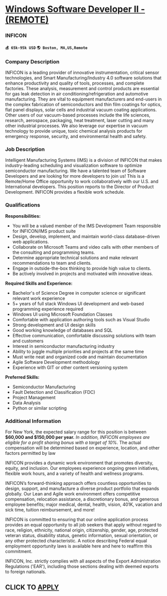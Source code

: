 # [Windows Software Developer II - (REMOTE)](https://www.remotewlb.com/apply/windows-software-developer-ii-remote)  
### INFICON  
#### `💰 65k-95k USD` `🌎 Boston, MA,US,Remote`  

### Company Description

INFICON is a leading provider of innovative instrumentation, critical sensor technologies, and Smart Manufacturing/Industry 4.0 software solutions that enhance productivity and quality of tools, processes, and complete factories. These analysis, measurement and control products are essential for gas leak detection in air conditioning/refrigeration and automotive manufacturing. They are vital to equipment manufacturers and end-users in the complex fabrication of semiconductors and thin film coatings for optics, flat panel displays, solar cells and industrial vacuum coating applications. Other users of our vacuum-based processes include the life sciences, research, aerospace, packaging, heat treatment, laser cutting and many other industrial processes. We also leverage our expertise in vacuum technology to provide unique, toxic chemical analysis products for emergency response, security, and environmental health and safety.

### Job Description

Intelligent Manufacturing Systems (IMS) is a division of INFICON that makes industry-leading scheduling and visualization software to optimize semiconductor manufacturing. We have a talented team of Software Developers and are looking for more developers to join us! This is a Remote/Home Office opportunity to work collaboratively with our U.S. and International developers. This position reports to the Director of Product Development. INFICON provides a flexible work schedule.

### Qualifications

 **Responsibilities:**

  * You will be a valued member of the IMS Development Team responsible for INFICON/IMS product suite
  * Design, develop, implement, and maintain world-class database-driven web applications.
  * Collaborate on Microsoft Teams and video calls with other members of the consulting and programming teams.
  * Determine appropriate technical solutions and make relevant recommendations to team and clients.
  * Engage in outside-the-box thinking to provide high value to clients.
  * Be actively involved in projects and motivated with innovative ideas.

 **Required Skills and Experience:**

  * Bachelor's of Science Degree in computer science or significant relevant work experience
  * 5+ years of full stack Windows UI development and web-based programming experience required
  * Windows UI using Microsoft Foundation Classes
  * Comfortable with application authoring tools such as Visual Studio
  * Strong development and UI design skills
  * Good working knowledge of databases and SQL
  * Effective communication, comfortable discussing solutions with team and customers
  * Interest in semiconductor manufacturing industry
  * Ability to juggle multiple priorities and projects at the same time
  * Must write neat and organized code and maintain documentation
  * Agile Software Development methodology
  * Experience with GIT or other content versioning system

 **Preferred Skills:**

  * Semiconductor Manufacturing
  * Fault Detection and Classification (FDC)
  * Project Management
  * Data Analysis
  * Python or similar scripting

### Additional Information

For New York, the expected salary range for this position is between **$60,000 and $150,000 per year.** _In addition, INFICON employees are eligible for a profit sharing bonus with a target of 10%._ The actual compensation will be determined based on experience, location, and other factors permitted by law

INFICON provides a dynamic work environment that promotes diversity, equity, and inclusion. Our employees experience ongoing green initiatives, flexible work hours, and a variety of health and wellness programs.

INFICON’s forward-thinking approach offers countless opportunities to design, support, and manufacture a diverse product portfolio that expands globally. Our Lean and Agile work environment offers competitive compensation, relocation assistance, a discretionary bonus, and generous employee benefits; major medical, dental, health, vision, 401K, vacation and sick time, tuition reimbursement, and more!

INFICON is committed to ensuring that our online application process provides an equal opportunity to all job seekers that apply without regard to race, religion, ethnicity, national origin, citizenship, gender, age, protected veteran status, disability status, genetic information, sexual orientation, or any other protected characteristic. A notice describing Federal equal employment opportunity laws is available here and here to reaffirm this commitment.

INFICON, Inc. strictly complies with all aspects of the Export Administration Regulations ('EAR'), including those sections dealing with deemed exports to foreign nationals.

  
## CLICK TO [APPLY](https://www.remotewlb.com/apply/windows-software-developer-ii-remote)

